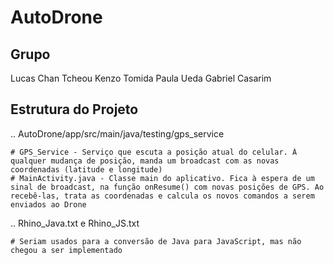 # AutoDrone

## Grupo

Lucas Chan Tcheou
Kenzo Tomida
Paula Ueda
Gabriel Casarim

## Estrutura do Projeto

.. AutoDrone/app/src/main/java/testing/gps_service

    # GPS_Service - Serviço que escuta a posição atual do celular. À qualquer mudança de posição, manda um broadcast com as novas coordenadas (latitude e longitude)
    # MainActivity.java - Classe main do aplicativo. Fica à espera de um sinal de broadcast, na função onResume() com novas posições de GPS. Ao recebê-las, trata as coordenadas e calcula os novos comandos a serem enviados ao Drone
    
.. Rhino_Java.txt e Rhino_JS.txt

    # Seriam usados para a conversão de Java para JavaScript, mas não chegou a ser implementado